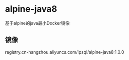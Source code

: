 # alpine-java8
基于alpine的java最小Docker镜像

## 镜像
registry.cn-hangzhou.aliyuncs.com/lpsql/alpine-java8:1.0.0
